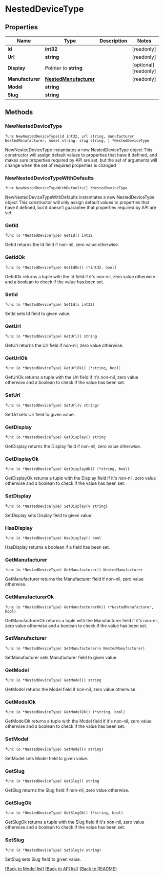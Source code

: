 # NestedDeviceType

## Properties

Name | Type | Description | Notes
------------ | ------------- | ------------- | -------------
**Id** | **int32** |  | [readonly] 
**Url** | **string** |  | [readonly] 
**Display** | Pointer to **string** |  | [optional] [readonly] 
**Manufacturer** | [**NestedManufacturer**](NestedManufacturer.md) |  | [readonly] 
**Model** | **string** |  | 
**Slug** | **string** |  | 

## Methods

### NewNestedDeviceType

`func NewNestedDeviceType(id int32, url string, manufacturer NestedManufacturer, model string, slug string, ) *NestedDeviceType`

NewNestedDeviceType instantiates a new NestedDeviceType object
This constructor will assign default values to properties that have it defined,
and makes sure properties required by API are set, but the set of arguments
will change when the set of required properties is changed

### NewNestedDeviceTypeWithDefaults

`func NewNestedDeviceTypeWithDefaults() *NestedDeviceType`

NewNestedDeviceTypeWithDefaults instantiates a new NestedDeviceType object
This constructor will only assign default values to properties that have it defined,
but it doesn't guarantee that properties required by API are set

### GetId

`func (o *NestedDeviceType) GetId() int32`

GetId returns the Id field if non-nil, zero value otherwise.

### GetIdOk

`func (o *NestedDeviceType) GetIdOk() (*int32, bool)`

GetIdOk returns a tuple with the Id field if it's non-nil, zero value otherwise
and a boolean to check if the value has been set.

### SetId

`func (o *NestedDeviceType) SetId(v int32)`

SetId sets Id field to given value.


### GetUrl

`func (o *NestedDeviceType) GetUrl() string`

GetUrl returns the Url field if non-nil, zero value otherwise.

### GetUrlOk

`func (o *NestedDeviceType) GetUrlOk() (*string, bool)`

GetUrlOk returns a tuple with the Url field if it's non-nil, zero value otherwise
and a boolean to check if the value has been set.

### SetUrl

`func (o *NestedDeviceType) SetUrl(v string)`

SetUrl sets Url field to given value.


### GetDisplay

`func (o *NestedDeviceType) GetDisplay() string`

GetDisplay returns the Display field if non-nil, zero value otherwise.

### GetDisplayOk

`func (o *NestedDeviceType) GetDisplayOk() (*string, bool)`

GetDisplayOk returns a tuple with the Display field if it's non-nil, zero value otherwise
and a boolean to check if the value has been set.

### SetDisplay

`func (o *NestedDeviceType) SetDisplay(v string)`

SetDisplay sets Display field to given value.

### HasDisplay

`func (o *NestedDeviceType) HasDisplay() bool`

HasDisplay returns a boolean if a field has been set.

### GetManufacturer

`func (o *NestedDeviceType) GetManufacturer() NestedManufacturer`

GetManufacturer returns the Manufacturer field if non-nil, zero value otherwise.

### GetManufacturerOk

`func (o *NestedDeviceType) GetManufacturerOk() (*NestedManufacturer, bool)`

GetManufacturerOk returns a tuple with the Manufacturer field if it's non-nil, zero value otherwise
and a boolean to check if the value has been set.

### SetManufacturer

`func (o *NestedDeviceType) SetManufacturer(v NestedManufacturer)`

SetManufacturer sets Manufacturer field to given value.


### GetModel

`func (o *NestedDeviceType) GetModel() string`

GetModel returns the Model field if non-nil, zero value otherwise.

### GetModelOk

`func (o *NestedDeviceType) GetModelOk() (*string, bool)`

GetModelOk returns a tuple with the Model field if it's non-nil, zero value otherwise
and a boolean to check if the value has been set.

### SetModel

`func (o *NestedDeviceType) SetModel(v string)`

SetModel sets Model field to given value.


### GetSlug

`func (o *NestedDeviceType) GetSlug() string`

GetSlug returns the Slug field if non-nil, zero value otherwise.

### GetSlugOk

`func (o *NestedDeviceType) GetSlugOk() (*string, bool)`

GetSlugOk returns a tuple with the Slug field if it's non-nil, zero value otherwise
and a boolean to check if the value has been set.

### SetSlug

`func (o *NestedDeviceType) SetSlug(v string)`

SetSlug sets Slug field to given value.



[[Back to Model list]](../README.md#documentation-for-models) [[Back to API list]](../README.md#documentation-for-api-endpoints) [[Back to README]](../README.md)


